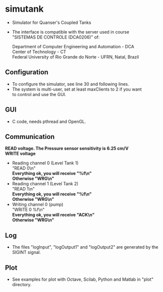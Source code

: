 # simutank
* Simulator for Quanser's Coupled Tanks 

* The interface is compatible with the server used in course  
"SISTEMAS DE CONTROLE (DCA0206)" of:  


  Department of Computer Engineering and Automation - DCA  
  Center of Technology - CT  
  Federal University of Rio Grande do Norte - UFRN, Natal, Brazil    

## Configuration  
* To configure the simulator, see line 30 and following lines.  
* The system is multi-user, set at least maxClients to 2 if you want  
to control and use the GUI.  

## GUI  
* C code, needs pthread and OpenGL.  
  
## Communication  
  **READ voltage. The Pressure sensor sensitivity is 6.25 cm/V**  
  **WRITE voltage**  
  
* Reading channel 0 (Level Tank 1)  
  "READ 0\n"  
  **Everything ok, you will receive "%f\n"**  
  **Otherwise "WRG\n"**  
* Reading channel 1 (Level Tank 2)  
  "READ 1\n"  
  **Everything ok, you will receive "%f\n"**  
  **Otherwise "WRG\n"**  
* Writing channel 0 (pump)  
  "WRITE 0 %f\n"  
  **Everything ok, you will receive "ACK\n"**  
  **Otherwise "WRG\n"**  
  
## Log

* The files "logInput", "logOutput1" and "logOutput2" are generated by the SIGINT signal.  

## Plot

* See examples for plot with Octave, Scilab, Python and Matlab in "plot" directory.  
